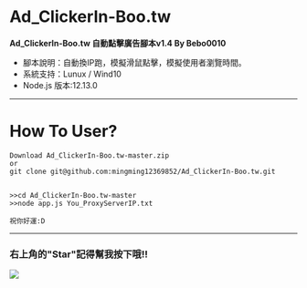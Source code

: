 # Ad_ClickerIn-Boo.tw
**Ad_ClickerIn-Boo.tw 
自動點擊廣告腳本v1.4 By Bebo0010**

* 腳本說明：自動換IP跑，模擬滑鼠點擊，模擬使用者瀏覽時間。
* 系統支持：Lunux / Wind10
* Node.js 版本:12.13.0



---

# How To User?
```
Download Ad_ClickerIn-Boo.tw-master.zip
or
git clone git@github.com:mingming12369852/Ad_ClickerIn-Boo.tw.git


>>cd Ad_ClickerIn-Boo.tw-master
>>node app.js You_ProxyServerIP.txt

祝你好運:D

```



---

### 右上角的"Star"記得幫我按下哦!!
![](https://i.imgur.com/ZehEQ5w.png)
